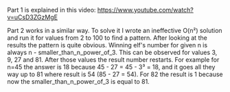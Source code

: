 Part 1 is explained in this video: https://www.youtube.com/watch?v=uCsD3ZGzMgE

Part 2 works in a similar way. To solve it I wrote an ineffective O(n²) solution and
run it for values from 2 to 100 to find a pattern. After looking at the results the pattern
is quite obvious. Winning elf's number for given n is always n - smaller_than_n_power_of_3.
This can be observed for values 3, 9, 27 and 81. After those values the result number restarts.
For example for n=45 the answer is 18 because 45 - 27 = 45 - 3³ = 18, and it goes all they way
up to 81 where result is 54 (85 - 27 = 54). For 82 the result is 1 because now the
smaller_than_n_power_of_3 is equal to 81.